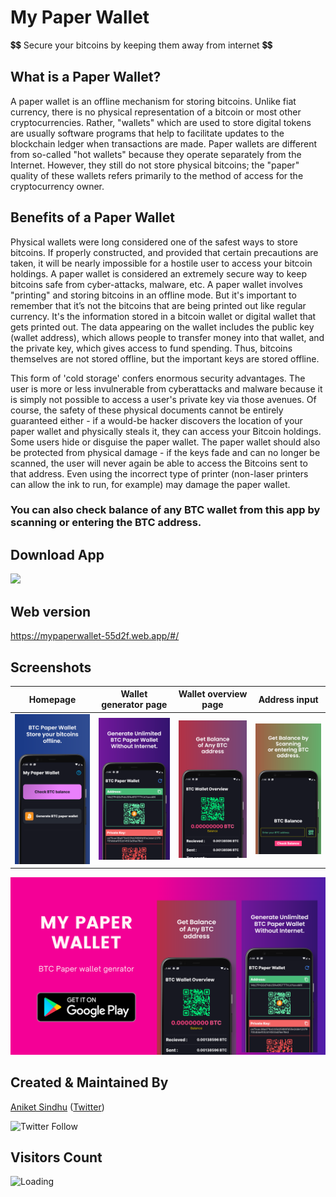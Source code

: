 # My Paper Wallet

💲💲 Secure your bitcoins by keeping them away from internet 💲💲

## What is a Paper Wallet?
A paper wallet is an offline mechanism for storing bitcoins. Unlike fiat currency, there is no physical representation of a bitcoin or most other cryptocurrencies. Rather, "wallets" which are used to store digital tokens are usually software programs that help to facilitate updates to the blockchain ledger when transactions are made. Paper wallets are different from so-called "hot wallets" because they operate separately from the Internet. However, they still do not store physical bitcoins; the "paper" quality of these wallets refers primarily to the method of access for the cryptocurrency owner.

## Benefits of a Paper Wallet
Physical wallets were long considered one of the safest ways to store bitcoins. If properly constructed, and provided that certain precautions are taken, it will be nearly impossible for a hostile user to access your bitcoin holdings. A paper wallet is considered an extremely secure way to keep bitcoins safe from cyber-attacks, malware, etc. A paper wallet involves "printing" and storing bitcoins in an offline mode. But it's important to remember that it’s not the bitcoins that are being printed out like regular currency. It's the information stored in a bitcoin wallet or digital wallet that gets printed out. The data appearing on the wallet includes the public key (wallet address), which allows people to transfer money into that wallet, and the private key, which gives access to fund spending. Thus, bitcoins themselves are not stored offline, but the important keys are stored offline.

This form of 'cold storage' confers enormous security advantages. The user is more or less invulnerable from cyberattacks and malware because it is simply not possible to access a user's private key via those avenues. Of course, the safety of these physical documents cannot be entirely guaranteed either - if a would-be hacker discovers the location of your paper wallet and physically steals it, they can access your Bitcoin holdings. Some users hide or disguise the paper wallet. The paper wallet should also be protected from physical damage - if the keys fade and can no longer be scanned, the user will never again be able to access the Bitcoins sent to that address. Even using the incorrect type of printer (non-laser printers can allow the ink to run, for example) may damage the paper wallet.

### You can also check balance of any BTC wallet from this app by scanning or entering the BTC address.

## Download App
<a href="https://play.google.com/store/apps/details?id=com.aniket.my_paper_wallet"><img src="https://play.google.com/intl/en_us/badges/static/images/badges/en_badge_web_generic.png" width="200"></img></a>

## Web version
https://mypaperwallet-55d2f.web.app/#/

## Screenshots

Homepage                |  Wallet generator page              | Wallet overview page                |  Address input
:-------------------------:|:-------------------------:|:-------------------------:|:-------------------------:
![](https://github.com/AniketSindhu/My_Paper_Crypto_Wallet/blob/master/screenshots/Google%20Pixel%204%20XL%20Screenshot%200.png) |![](https://github.com/AniketSindhu/My_Paper_Crypto_Wallet/blob/master/screenshots/Google%20Pixel%204%20XL%20Screenshot%201.png)|![](https://github.com/AniketSindhu/My_Paper_Crypto_Wallet/blob/master/screenshots/Google%20Pixel%204%20XL%20Screenshot%202.png)|![](https://github.com/AniketSindhu/My_Paper_Crypto_Wallet/blob/master/screenshots/Google%20Pixel%204%20XL%20Screenshot%203.png)|

<img src="https://github.com/AniketSindhu/My_Paper_Crypto_Wallet/blob/master/screenshots/Purple%20App%20Phone%20Mockup%20Sales%20Marketing%20Presentation.png">

## Created & Maintained By

[Aniket Sindhu](https://github.com/AniketSindhu) ([Twitter](https://www.twitter.com/aniketsindhu1))

![Twitter Follow](https://img.shields.io/twitter/follow/aniketsindhu1?style=social) 

## Visitors Count

<img align="left" src = "https://profile-counter.glitch.me/My_Paper_Crypto_Wallet/count.svg" alt ="Loading">
